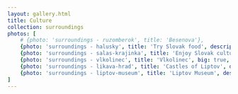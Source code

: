 ```yaml
---
layout: gallery.html
title: Culture
collection: surroundings
photos: [
    # {photo: 'surroundings - ruzomberok', title: 'Besenova'},
    {photo: 'surroundings - halusky', title: 'Try Slovak food', description: 'Slovakia is famous for it’s goat and smoked cheeses', link: '/en/posts/top-slovak-restaurants-liptov'},
    {photo: 'surroundings - salas-krajinka', title: 'Enjoy Slovak culture', description: 'Various places celebrate and conserve Slovak traditions', link: '/en/posts/top-culture-liptov'},
    {photo: 'surroundings - vlkolinec', title: 'Vlkolinec', big: true, description: 'Timeless village and UNESCO heritage site', link: '/en/posts/top-culture-liptov'},
    {photo: 'surroundings - likava-hrad', title: 'Castles of Liptov', description: 'Slovakia has more capitals per capita than any other country', link: '/en/posts/top-castles-liptov'},
    {photo: 'surroundings - liptov-museum', title: 'Liptov Museum', description: 'And of course visiting an actual museum is also an option', link: '/en/posts/top-culture-liptov'},
]
---
```

